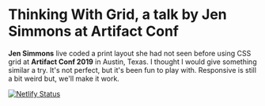 # Thinking With Grid, a talk by Jen Simmons at Artifact Conf

**Jen Simmons** live coded a print layout she had not seen before using CSS grid at **Artifact Conf 2019** in Austin, Texas. I thought I would give something similar a try. It's not perfect, but it's been fun to play with. Responsive is still a bit weird but, we'll make it work. 

[![Netlify Status](https://api.netlify.com/api/v1/badges/42522822-7ebe-49ff-a8a6-5414a5a73a15/deploy-status)](https://app.netlify.com/sites/thinking-grid-artifact-xvf/deploys)